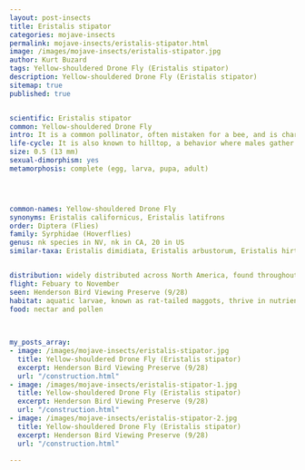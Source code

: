 ```yaml
---
layout: post-insects
title: Eristalis stipator
categories: mojave-insects
permalink: mojave-insects/eristalis-stipator.html
image: /images/mojave-insects/eristalis-stipator.jpg
author: Kurt Buzard
tags: Yellow-shouldered Drone Fly (Eristalis stipator)
description: Yellow-shouldered Drone Fly (Eristalis stipator)
sitemap: true
published: true


scientific: Eristalis stipator
common: Yellow-shouldered Drone Fly
intro: It is a common pollinator, often mistaken for a bee, and is characterized by its striped body and buff-colored hairs on the thorax. The wings are hyaline (clear), with small brown pterostigma, with the basal half of their wings reddish-brown in color. Their third tergite is shiny black, and they have long white setae on the fourth tergite, forming a distinct band in front of the posterior margin of the tergite. Their setae give the appearance of coming to a point in the center of the third and fourth tergites. Females have a frons that is entirely silvery-white, except for a black median stripe, running from the base of their antennae to the end of the head.
life-cycle: It is also known to hilltop, a behavior where males gather in open areas to find mates.
size: 0.5 (13 mm)
sexual-dimorphism: yes
metamorphosis: complete (egg, larva, pupa, adult)




common-names: Yellow-shouldered Drone Fly
synonyms: Eristalis californicus, Eristalis latifrons
order: Diptera (Flies)
family: Syrphidae (Hoverflies)
genus: nk species in NV, nk in CA, 20 in US
similar-taxa: Eristalis dimidiata, Eristalis arbustorum, Eristalis hirta


distribution: widely distributed across North America, found throughout the United States and southern Canada, with a particular abundance in central and southwestern areas
flight: Febuary to November
seen: Henderson Bird Viewing Preserve (9/28)
habitat: aquatic larvae, known as rat-tailed maggots, thrive in nutrient-rich, polluted water and other wet, decaying organic matter, such as ponds and stagnant pools
food: nectar and pollen
 
   

my_posts_array:
- image: /images/mojave-insects/eristalis-stipator.jpg
  title: Yellow-shouldered Drone Fly (Eristalis stipator)
  excerpt: Henderson Bird Viewing Preserve (9/28)
  url: "/construction.html"
- image: /images/mojave-insects/eristalis-stipator-1.jpg
  title: Yellow-shouldered Drone Fly (Eristalis stipator)
  excerpt: Henderson Bird Viewing Preserve (9/28)
  url: "/construction.html"
- image: /images/mojave-insects/eristalis-stipator-2.jpg
  title: Yellow-shouldered Drone Fly (Eristalis stipator)
  excerpt: Henderson Bird Viewing Preserve (9/28)
  url: "/construction.html"
 
---
```

  
  
 <p></p>
  